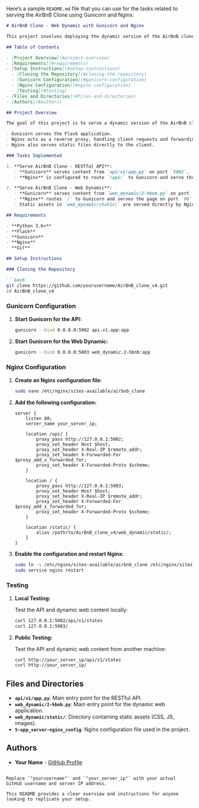 Here’s a sample `README.md` file that you can use for the tasks related to serving the AirBnB Clone using Gunicorn and Nginx:

```markdown
# AirBnB Clone - Web Dynamic with Gunicorn and Nginx

This project involves deploying the dynamic version of the AirBnB clone using Gunicorn as a WSGI server and Nginx as a reverse proxy. The web application is built using Flask, and it serves both dynamic and static content.

## Table of Contents

- [Project Overview](#project-overview)
- [Requirements](#requirements)
- [Setup Instructions](#setup-instructions)
  - [Cloning the Repository](#cloning-the-repository)
  - [Gunicorn Configuration](#gunicorn-configuration)
  - [Nginx Configuration](#nginx-configuration)
  - [Testing](#testing)
- [Files and Directories](#files-and-directories)
- [Authors](#authors)

## Project Overview

The goal of this project is to serve a dynamic version of the AirBnB clone using the following setup:

- Gunicorn serves the Flask application.
- Nginx acts as a reverse proxy, handling client requests and forwarding them to Gunicorn.
- Nginx also serves static files directly to the client.

### Tasks Implemented

1. **Serve AirBnB Clone - RESTful API**:  
   - **Gunicorn** serves content from `api/v1/app.py` on port `5002`.
   - **Nginx** is configured to route `/api/` to Gunicorn and serve the API both locally and publicly on port `80`.

2. **Serve AirBnB Clone - Web Dynamic**:  
   - **Gunicorn** serves content from `web_dynamic/2-hbnb.py` on port `5003`.
   - **Nginx** routes `/` to Gunicorn and serves the page on port `80`.
   - Static assets in `web_dynamic/static/` are served directly by Nginx.

## Requirements

- **Python 3.6+**
- **Flask**
- **Gunicorn**
- **Nginx**
- **Git**

## Setup Instructions

### Cloning the Repository

```bash
git clone https://github.com/yourusername/AirBnB_clone_v4.git
cd AirBnB_clone_v4
```

### Gunicorn Configuration

1. **Start Gunicorn for the API:**

    ```bash
    gunicorn --bind 0.0.0.0:5002 api.v1.app:app
    ```

2. **Start Gunicorn for the Web Dynamic:**

    ```bash
    gunicorn --bind 0.0.0.0:5003 web_dynamic.2-hbnb:app
    ```

### Nginx Configuration

1. **Create an Nginx configuration file:**

    ```bash
    sudo nano /etc/nginx/sites-available/airbnb_clone
    ```

2. **Add the following configuration:**

    ```nginx
    server {
        listen 80;
        server_name your_server_ip;

        location /api/ {
            proxy_pass http://127.0.0.1:5002;
            proxy_set_header Host $host;
            proxy_set_header X-Real-IP $remote_addr;
            proxy_set_header X-Forwarded-For $proxy_add_x_forwarded_for;
            proxy_set_header X-Forwarded-Proto $scheme;
        }

        location / {
            proxy_pass http://127.0.0.1:5003;
            proxy_set_header Host $host;
            proxy_set_header X-Real-IP $remote_addr;
            proxy_set_header X-Forwarded-For $proxy_add_x_forwarded_for;
            proxy_set_header X-Forwarded-Proto $scheme;
        }

        location /static/ {
            alias /path/to/AirBnB_clone_v4/web_dynamic/static/;
        }
    }
    ```

3. **Enable the configuration and restart Nginx:**

    ```bash
    sudo ln -s /etc/nginx/sites-available/airbnb_clone /etc/nginx/sites-enabled/
    sudo service nginx restart
    ```

### Testing

1. **Local Testing:**

    Test the API and dynamic web content locally:

    ```bash
    curl 127.0.0.1:5002/api/v1/states
    curl 127.0.0.1:5003/
    ```

2. **Public Testing:**

    Test the API and dynamic web content from another machine:

    ```bash
    curl http://your_server_ip/api/v1/states
    curl http://your_server_ip/
    ```

## Files and Directories

- **`api/v1/app.py`**: Main entry point for the RESTful API.
- **`web_dynamic/2-hbnb.py`**: Main entry point for the dynamic web application.
- **`web_dynamic/static/`**: Directory containing static assets (CSS, JS, images).
- **`5-app_server-nginx_config`**: Nginx configuration file used in the project.

## Authors

- **Your Name** - [GitHub Profile](https://github.com/hima890)

```

Replace `"yourusername"` and `"your_server_ip"` with your actual GitHub username and server IP address.

This README provides a clear overview and instructions for anyone looking to replicate your setup.
